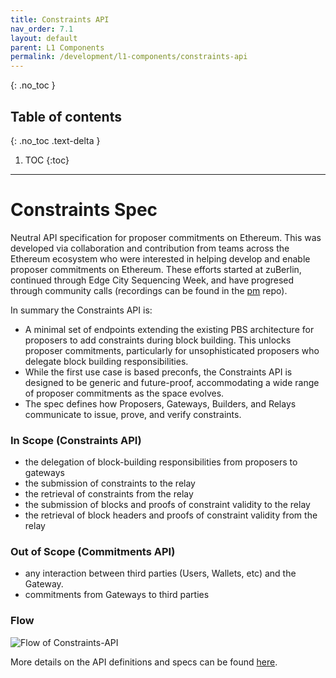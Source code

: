 ```yaml
---
title: Constraints API
nav_order: 7.1
layout: default
parent: L1 Components
permalink: /development/l1-components/constraints-api
---
```

{: .no_toc }

## Table of contents
{: .no_toc .text-delta }

1. TOC
{:toc}

---
# Constraints Spec
Neutral API specification for proposer commitments on Ethereum. This was developed via collaboration and contribution from teams across the Ethereum ecosystem who were interested in helping develop and enable proposer commitments on Ethereum. These efforts started at zuBerlin, continued through Edge City Sequencing Week, and have progresed through community calls (recordings can be found in the [pm](https://github.com/eth-fabric/pm) repo).

In summary the Constraints API is:
- A minimal set of endpoints extending the existing PBS architecture for proposers to add constraints during block building. This unlocks proposer commitments, particularly for unsophisticated proposers who delegate block building responsibilities.
- While the first use case is based preconfs, the Constraints API is designed to be generic and future-proof, accommodating a wide range of proposer commitments as the space evolves.
- The spec defines how Proposers, Gateways, Builders, and Relays communicate to issue, prove, and verify constraints.

### In Scope (Constraints API)
- the delegation of block-building responsibilities from proposers to gateways
- the submission of constraints to the relay
- the retrieval of constraints from the relay
- the submission of blocks and proofs of constraint validity to the relay
- the retrieval of block headers and proofs of constraint validity from the relay

### Out of Scope (Commitments API)
- any interaction between third parties (Users, Wallets, etc) and the Gateway.
- commitments from Gateways to third parties

### Flow

![Flow of Constraints-API](/website/assets/images/Constraints-API.png)

More details on the API definitions and specs can be found [here](https://github.com/eth-fabric/constraints-specs/blob/main/specs/constraints-api.md).

